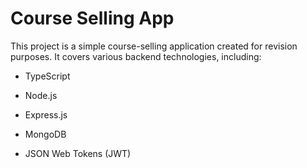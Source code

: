# Course Selling App

This project is a simple course-selling application created for revision purposes. It covers various backend technologies, including:

- TypeScript

- Node.js 

- Express.js

- MongoDB

- JSON Web Tokens (JWT)